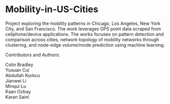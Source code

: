 # Mobility-in-US-Cities
Project exploring the mobility patterns in Chicago, Los Angeles, New York City, and San Francisco. The work leverages GPS point data scraped from cellphone/device applications. The works focuses on pattern detection and comparison across cities, network topology of mobility networks through clustering, and node-edge volume/mode prediction using machine learning.

Contributors and Authors:

Colin Bradley <br />
Yuxuan Cui <br />
Abdullah Kurkcu <br /> 
Jianwei Li <br />
Minqui Lu <br />
Kaan Ozbay <br />
Karan Saini <br />

